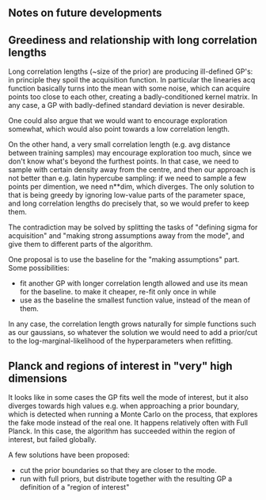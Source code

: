 Notes on future developments
----------------------------

## Greediness and relationship with long correlation lengths

Long correlation lengths (~size of the prior) are producing ill-defined GP's: in principle they spoil the acquisition function. In particular the linearies acq function basically turns into the mean with some noise, which can acquire points too close to each other, creating a badly-conditioned kernel matrix. In any case, a GP with badly-defined standard deviation is never desirable.

One could also argue that we would want to encourage exploration somewhat, which would also point towards a low correlation length.

On the other hand, a very small correlation length (e.g. avg distance between training samples) may encourage exploration too much, since we don't know what's beyond the furthest points. In that case, we need to sample with certain density away from the centre, and then our approach is not better than e.g. latin hypercube sampling: if we need to sample a few points per dimention, we need n**dim, which diverges. The only solution to that is being greedy by ignoring low-value parts of the parameter space, and long correlation lengths do precisely that, so we would prefer to keep them.

The contradiction may be solved by splitting the tasks of "defining sigma for acquisition" and "making strong assumptions away from the mode", and give them to different parts of the algorithm.

One proposal is to use the baseline for the "making assumptions" part. Some possibilities:
- fit another GP with longer correlation length allowed and use its mean for the baseline. to make it cheaper, re-fit only once in while
- use as the baseline the smallest function value, instead of the mean of them.

In any case, the correlation length grows naturally for simple functions such as our gaussians, so whatever the solution we would need to add a prior/cut to the log-marginal-likelihood of the hyperparameters when refitting.


## Planck and regions of interest in "very" high dimensions

It looks like in some cases the GP fits well the mode of interest, but it also diverges towards high values e.g. when approaching a prior boundary, which is detected when running a Monte Carlo on the process, that explores the fake mode instead of the real one. It happens relatively often with Full Planck. In this case, the algorithm has succeeded within the region of interest, but failed globally.

A few solutions have been proposed:
- cut the prior boundaries so that they are closer to the mode.
- run with full priors, but distribute together with the resulting GP a definition of a "region of interest"

